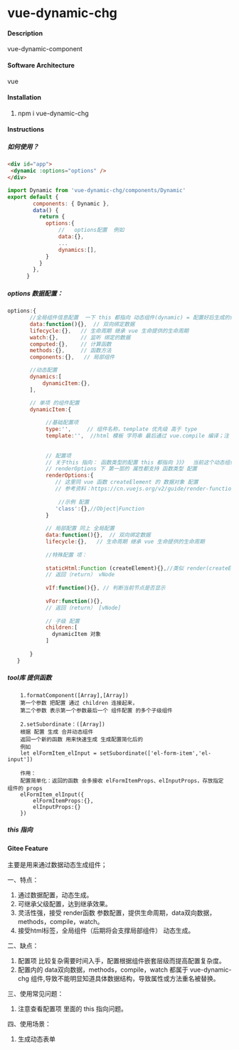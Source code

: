 # vue-dynamic-chg

#### Description
vue-dynamic-component

#### Software Architecture
vue 

#### Installation

1.  npm i vue-dynamic-chg

#### Instructions

##### 如何使用？
 ```html
<div id="app">
  <dynamic :options="options" />
</div>
```

```javascript
import Dynamic from 'vue-dynamic-chg/components/Dynamic'
export default {
        components: { Dynamic },
        data() {
          return {
            options:{
                //   options配置  例如
                data:{},
                ...
                dynamics:[],
            }
          }
        },
      }
```

##### options 数据配置：
```javascript
options:{
       //全局组件信息配置  一下 this 都指向 动态组件(dynamic) = 配置好后生成的组件
       data:function(){},  // 双向绑定数据
       lifecycle:{},   // 生命周期 继承 vue 生命提供的生命周期
       watch:{},       // 监听 绑定的数据
       computed:{},    // 计算函数
       methods:{},     // 函数方法
       components:{},   // 局部组件

       //动态配置
       dynamics:[
           dynamicItem:{},
       ],

       // 单项 的组件配置
       dynamicItem:{
    
            //基础配置项
            type:'',     // 组件名称，template 优先级 高于 type
            template:'',  //html 模板 字符串 最后通过 vue.compile 编译；注 这里需要使用包含 vue.compile 版本的 vue.js
            
            
            // 配置项
            // 关于this 指向： 函数类型的配置 this 都指向 》》》  当前这个动态组件 实例
            // renderOptions 下 第一层的 属性都支持 函数类型 配置
            renderOptions:{
               // 这里同 vue 函数 createElement 的 数据对象 配置
               // 参考资料：https://cn.vuejs.org/v2/guide/render-function.html#%E6%B7%B1%E5%85%A5%E6%95%B0%E6%8D%AE%E5%AF%B9%E8%B1%A1
            
                //示例 配置
               'class':{},//Object|Function
            }
            
            // 局部配置 同上 全局配置
            data:function(){},  // 双向绑定数据
            lifecycle:{},   // 生命周期 继承 vue 生命提供的生命周期
            
            //特殊配置 项：
            
            staticHtml:Function (createElement){},//类似 render(createElement)
            // 返回（return） vNode
            
            vIf:function(){}, // 判断当前节点是否显示
            
            vFor:function(){},
            // 返回（return） [vNode]
           
            // 子级 配置
            children:[
              dynamicItem 对象
            ]
    
       }
   }
```

##### tool库 提供函数
```
    1.formatComponent([Array],[Array]) 
    第一个参数 把配置 通过 children 连接起来，
    第二个参数 表示第一个参数最后一个 组件配置 的多个子级组件

    2.setSubordinate：([Array])
    根据 配置 生成 合并动态组件
    返回一个新的函数 用来快速生成 生成配置简化后的
    例如
    let elFormItem_elInput = setSubordinate(['el-form-item','el-input'])
    
    作用：
    配置简单化：返回的函数 会多接收 elFormItemProps、elInputProps，存放指定 组件的 props
    elFormItem_elInput({
        elFormItemProps:{},
        elInputProps:{}
    })
```
##### this 指向

#### Gitee Feature

主要是用来通过数据动态生成组件；

一、特点：
1. 通过数据配置，动态生成。
2. 可继承父级配置，达到继承效果。
3. 灵活性强，接受 render函数 参数配置，提供生命周期，data双向数据，methods，compile，watch。
4. 接受html标签，全局组件（后期将会支撑局部组件） 动态生成。

二、缺点：
1. 配置项 比较复杂需要时间入手，配置根据组件嵌套层级而提高配置复杂度。
2. 配置内的 data双向数据，methods，compile，watch 都属于 vue-dynamic-chg 组件,导致不能明显知道具体数据结构，导致属性或方法重名被替换。

三、使用常见问题：
1. 注意查看配置项 里面的 this 指向问题。

四、使用场景：
1. 生成动态表单